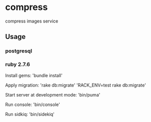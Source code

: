 # compress
compress images service

## Usage

### postgresql
### ruby 2.7.6

Install gems:
'bundle install'

Apply migration:
'rake db:migrate'
'RACK_ENV=test rake db:migrate'


Start server at development mode:
'bin/puma'

Run console:
'bin/console'

Run sidkiq:
'bin/sidekiq'
